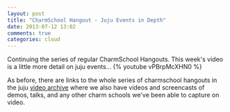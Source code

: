 ```yaml
---
layout: post
title: "CharmSchool Hangout - Juju Events in Depth"
date: 2013-07-12 13:02
comments: true
categories: cloud
---
```



Continuing the series of regular CharmSchool Hangouts.  This week's video
is a little more detail on juju events...
{% youtube vPBrpMcXHN0 %}

<!--more-->

As before, there are links to the whole series of charmschool hangouts in the juju
[video archive](https://juju.ubuntu.com/resources/videos/)
where we also have videos and screencasts of demos, talks,  and any other charm
schools we've been able to capture on video.
